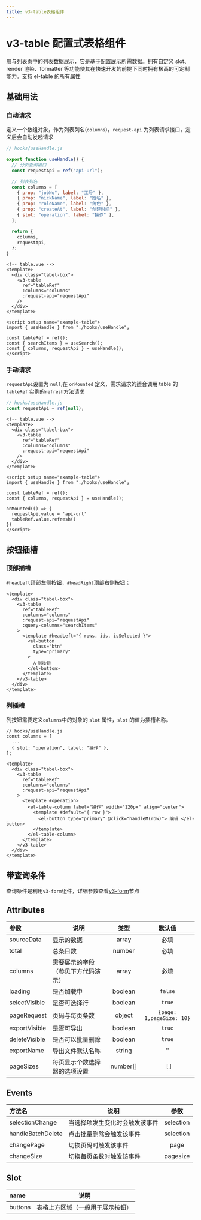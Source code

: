 ```yaml
---
title: v3-table表格组件
---
```


# v3-table 配置式表格组件

用与列表页中的列表数据展示，它是基于配置展示所需数据。拥有自定义 slot、render 渲染、formatter 等功能使其在快速开发的前提下同时拥有极高的可定制能力。支持 el-table 的所有属性

## 基础用法

### 自动请求

定义一个数组对象，作为列表列名(`columns`)，`request-api` 为列表请求接口，定义后会自动发起请求

```js
// hooks/useHandle.js

export function useHandle() {
  // 分页查询接口
  const requestApi = ref("api-url");

  // 列表列名
  const columns = [
    { prop: "jobNo", label: "工号" },
    { prop: "nickName", label: "姓名" },
    { prop: "roleName", label: "角色" },
    { prop: "createAt", label: "创建时间" },
    { slot: "operation", label: "操作" },
  ];

  return {
    columns,
    requestApi,
  };
}
```

```vue{7-8}
<!-- table.vue -->
<template>
  <div class="tabel-box">
    <v3-table
      ref="tableRef"
      :columns="columns"
      :request-api="requestApi"
    />
  </div>
</template>

<script setup name="example-table">
import { useHandle } from "./hooks/useHandle";

const tableRef = ref();
const { searchItems } = useSearch();
const { columns, requestApi } = useHandle();
</script>
```

### 手动请求

`requestApi`设置为 `null`,在 `onMounted` 定义，需求请求的适合调用 table 的 `tableRef` 实例的`refresh`方法请求

```js
// hooks/useHandle.js
const requestApi = ref(null);
```

```vue{5,19,20}
<!-- table.vue -->
<template>
  <div class="tabel-box">
    <v3-table
      ref="tableRef"
      :columns="columns"
      :request-api="requestApi"
    />
  </div>
</template>

<script setup name="example-table">
import { useHandle } from "./hooks/useHandle";

const tableRef = ref();
const { columns, requestApi } = useHandle();

onMounted(() => {
  requestApi.value = 'api-url'
  tableRef.value.refresh()
})
</script>
```

## 按钮插槽

### 顶部插槽

`#headLeft`顶部左侧按钮，`#headRight`顶部右侧按钮；

```vue{9-16}
<template>
  <div class="tabel-box">
    <v3-table
      ref="tableRef"
      :columns="columns"
      :request-api="requestApi"
      :query-columns="searchItems"
    >
      <template #headLeft="{ rows, ids, isSelected }">
        <el-button
          class="btn"
          type="primary"
        >
          左侧按钮
        </el-button>
      </template>
    </v3-table>
  </div>
</template>
```

### 列插槽

列按钮需要定义`columns`中的对象的 `slot` 属性，`slot` 的值为插槽名称。

```js{7}
// hooks/useHandle.js
const columns = [
  ...
  { slot: "operation", label: "操作" },
];
```

```vue{8-14}
<template>
  <div class="tabel-box">
    <v3-table
      ref="tableRef"
      :columns="columns"
      :request-api="requestApi"
    >
      <template #operation>
        <el-table-column label="操作" width="120px" align="center">
          <template #default="{ row }">
            <el-button type="primary" @click="handleM(row)"> 编辑 </el-button>
          </template>
        </el-table-column>
      </template>
    </v3-table>
  </div>
</template>
```

## 带查询条件

查询条件是利用`v3-form`组件，详细参数查看[v3-form](/docs/components/form.md)节点

## Attributes

| 参数          | 说明                               |   类型   |          默认值          |
| :------------ | ---------------------------------- | :------: | :----------------------: |
| sourceData    | 显示的数据                         |  array   |           必填           |
| total         | 总条目数                           |  number  |           必填           |
| columns       | 需要展示的字段（参见下方代码演示） |  array   |           必填           |
| loading       | 是否加载中                         | boolean  |         `false`          |
| selectVisible | 是否可选择行                       | boolean  |          `true`          |
| pageRequest   | 页码与每页条数                     |  object  | `{page: 1,pageSize: 10}` |
| exportVisible | 是否可导出                         | boolean  |          `true`          |
| deleteVisible | 是否可以批量删除                   | boolean  |          `true`          |
| exportName    | 导出文件默认名称                   |  string  |            ''            |
| pageSizes     | 每页显示个数选择器的选项设置       | number[] |          ` []`           |

## Events

| 方法名            | 说明                           |   参数    |
| :---------------- | ------------------------------ | :-------: |
| selectionChange   | 当选择项发生变化时会触发该事件 | selection |
| handleBatchDelete | 点击批量删除会触发该事件       | selection |
| changePage        | 切换页码时触发该事件           |   page    |
| changeSize        | 切换每页条数时触发该事件       | pagesize  |

## Slot

| name    | 说明                             |
| :------ | -------------------------------- |
| buttons | 表格上方区域（一般用于展示按钮） |
